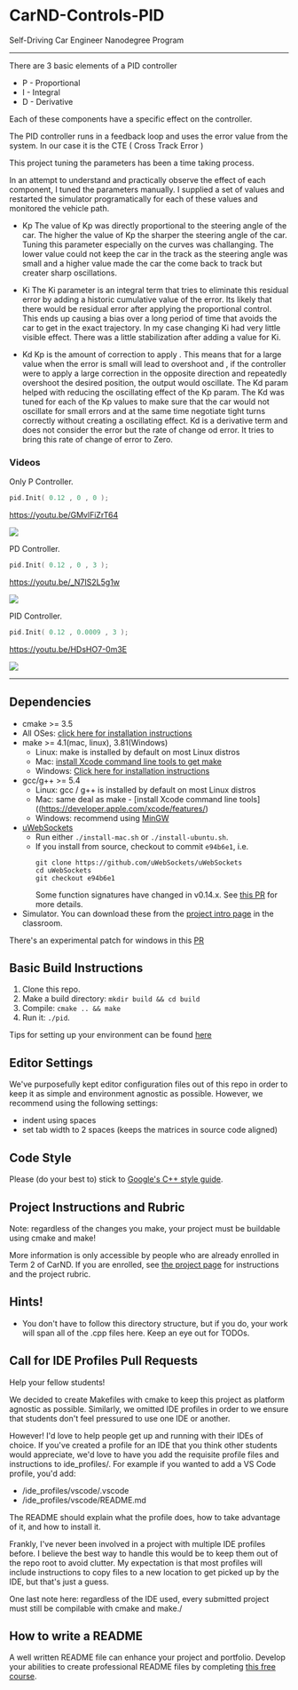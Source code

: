 # CarND-Controls-PID
Self-Driving Car Engineer Nanodegree Program

---

There are 3 basic elements of a PID controller 

* P - Proportional
* I - Integral
* D - Derivative

Each of these components have a specific effect on the controller. 

The PID controller runs in a feedback loop and uses the error value from the system. In our case it is the CTE ( Cross Track Error )

This project tuning the parameters has been a time taking process. 

In an attempt to understand and practically observe the effect of each component, I tuned the parameters manually. I supplied a set of values and restarted the simulator programatically for each of these values and monitored the vehicle path.

* Kp
The value of Kp was directly proportional to the steering angle of the car. The higher the value of Kp the sharper the steering angle of the car. Tuning this parameter especially on the curves was challanging. The lower value could not keep the car in the track as the steering angle was small and a higher value made the car the come back to track but creater sharp oscillations.

* Ki
The Ki parameter is an integral term that tries to eliminate this residual error by adding a historic cumulative value of the error. Its likely that there would be residual error after applying the proportional control. This ends up causing a bias over a long period of time that avoids the car to get in the exact trajectory.
In my case changing Ki had very little visible effect. There was a little stabilization after adding a value for Ki.

* Kd
Kp is the amount of correction to apply . This means that for a large value when the error is small will lead to overshoot and , if the controller were to apply a large correction in the opposite direction and repeatedly overshoot the desired position, the output would oscillate.
The Kd param helped with reducing the oscillating effect of the Kp param. The Kd was tuned for each of the Kp values to make sure that the car would not oscillate for small errors and at the same time negotiate tight turns correctly without creating a oscillating effect.
Kd is a derivative term and does not consider the error but the rate of change od error. It tries to bring this rate of change of error to Zero.

### Videos

Only P Controller. 
```cpp
pid.Init( 0.12 , 0 , 0 );
```

https://youtu.be/GMvlFiZrT64

[![](imgs/p.png)](https://youtu.be/GMvlFiZrT64)

PD Controller. 
```cpp
pid.Init( 0.12 , 0 , 3 );
```

https://youtu.be/_N7IS2L5g1w

[![](imgs/pd.png)](https://youtu.be/_N7IS2L5g1w)


PID Controller. 
```cpp
pid.Init( 0.12 , 0.0009 , 3 );
```

https://youtu.be/HDsHO7-0m3E

[![](imgs/pd.png)](https://youtu.be/HDsHO7-0m3E)

---
## Dependencies

* cmake >= 3.5
 * All OSes: [click here for installation instructions](https://cmake.org/install/)
* make >= 4.1(mac, linux), 3.81(Windows)
  * Linux: make is installed by default on most Linux distros
  * Mac: [install Xcode command line tools to get make](https://developer.apple.com/xcode/features/)
  * Windows: [Click here for installation instructions](http://gnuwin32.sourceforge.net/packages/make.htm)
* gcc/g++ >= 5.4
  * Linux: gcc / g++ is installed by default on most Linux distros
  * Mac: same deal as make - [install Xcode command line tools]((https://developer.apple.com/xcode/features/)
  * Windows: recommend using [MinGW](http://www.mingw.org/)
* [uWebSockets](https://github.com/uWebSockets/uWebSockets)
  * Run either `./install-mac.sh` or `./install-ubuntu.sh`.
  * If you install from source, checkout to commit `e94b6e1`, i.e.
    ```
    git clone https://github.com/uWebSockets/uWebSockets 
    cd uWebSockets
    git checkout e94b6e1
    ```
    Some function signatures have changed in v0.14.x. See [this PR](https://github.com/udacity/CarND-MPC-Project/pull/3) for more details.
* Simulator. You can download these from the [project intro page](https://github.com/udacity/self-driving-car-sim/releases) in the classroom.

There's an experimental patch for windows in this [PR](https://github.com/udacity/CarND-PID-Control-Project/pull/3)

## Basic Build Instructions

1. Clone this repo.
2. Make a build directory: `mkdir build && cd build`
3. Compile: `cmake .. && make`
4. Run it: `./pid`. 

Tips for setting up your environment can be found [here](https://classroom.udacity.com/nanodegrees/nd013/parts/40f38239-66b6-46ec-ae68-03afd8a601c8/modules/0949fca6-b379-42af-a919-ee50aa304e6a/lessons/f758c44c-5e40-4e01-93b5-1a82aa4e044f/concepts/23d376c7-0195-4276-bdf0-e02f1f3c665d)

## Editor Settings

We've purposefully kept editor configuration files out of this repo in order to
keep it as simple and environment agnostic as possible. However, we recommend
using the following settings:

* indent using spaces
* set tab width to 2 spaces (keeps the matrices in source code aligned)

## Code Style

Please (do your best to) stick to [Google's C++ style guide](https://google.github.io/styleguide/cppguide.html).

## Project Instructions and Rubric

Note: regardless of the changes you make, your project must be buildable using
cmake and make!

More information is only accessible by people who are already enrolled in Term 2
of CarND. If you are enrolled, see [the project page](https://classroom.udacity.com/nanodegrees/nd013/parts/40f38239-66b6-46ec-ae68-03afd8a601c8/modules/f1820894-8322-4bb3-81aa-b26b3c6dcbaf/lessons/e8235395-22dd-4b87-88e0-d108c5e5bbf4/concepts/6a4d8d42-6a04-4aa6-b284-1697c0fd6562)
for instructions and the project rubric.

## Hints!

* You don't have to follow this directory structure, but if you do, your work
  will span all of the .cpp files here. Keep an eye out for TODOs.

## Call for IDE Profiles Pull Requests

Help your fellow students!

We decided to create Makefiles with cmake to keep this project as platform
agnostic as possible. Similarly, we omitted IDE profiles in order to we ensure
that students don't feel pressured to use one IDE or another.

However! I'd love to help people get up and running with their IDEs of choice.
If you've created a profile for an IDE that you think other students would
appreciate, we'd love to have you add the requisite profile files and
instructions to ide_profiles/. For example if you wanted to add a VS Code
profile, you'd add:

* /ide_profiles/vscode/.vscode
* /ide_profiles/vscode/README.md

The README should explain what the profile does, how to take advantage of it,
and how to install it.

Frankly, I've never been involved in a project with multiple IDE profiles
before. I believe the best way to handle this would be to keep them out of the
repo root to avoid clutter. My expectation is that most profiles will include
instructions to copy files to a new location to get picked up by the IDE, but
that's just a guess.

One last note here: regardless of the IDE used, every submitted project must
still be compilable with cmake and make./

## How to write a README
A well written README file can enhance your project and portfolio.  Develop your abilities to create professional README files by completing [this free course](https://www.udacity.com/course/writing-readmes--ud777).


